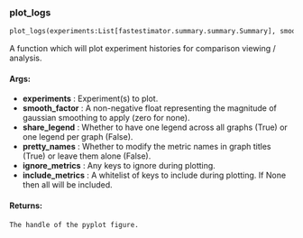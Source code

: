 

### plot_logs
```python
plot_logs(experiments:List[fastestimator.summary.summary.Summary], smooth_factor:float=0, share_legend:bool=True, ignore_metrics:Union[Set[str], NoneType]=None, pretty_names:bool=False, include_metrics:Union[Set[str], NoneType]=None) -> matplotlib.figure.Figure
```
A function which will plot experiment histories for comparison viewing / analysis.



#### Args:

* **experiments** :  Experiment(s) to plot.
* **smooth_factor** :  A non-negative float representing the magnitude of gaussian smoothing to apply (zero for none).
* **share_legend** :  Whether to have one legend across all graphs (True) or one legend per graph (False).
* **pretty_names** :  Whether to modify the metric names in graph titles (True) or leave them alone (False).
* **ignore_metrics** :  Any keys to ignore during plotting.
* **include_metrics** :  A whitelist of keys to include during plotting. If None then all will be included.

#### Returns:
    The handle of the pyplot figure.